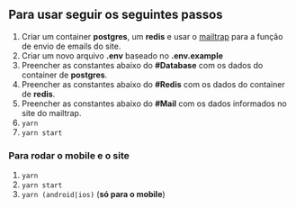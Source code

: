 ## Para usar seguir os seguintes passos

1. Criar um container **postgres**, um **redis** e usar o [mailtrap](https://mailtrap.io/) para a função de envio de emails do site.
2. Criar um novo arquivo **.env** baseado no **.env.example**
3. Preencher as constantes abaixo do **#Database** com os dados do container de **postgres**.
4. Preencher as constantes abaixo do **#Redis** com os dados do container de **redis**.
5. Preencher as constantes abaixo do **#Mail** com os dados informados no site do mailtrap.
6. `yarn`
7. `yarn start`

### Para rodar o mobile e o site

1. `yarn`
2. `yarn start`
3. `yarn (android|ios)` (**só para o mobile**)
